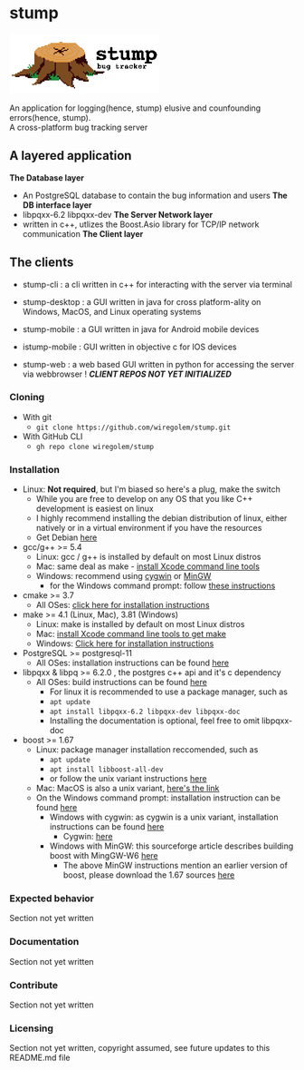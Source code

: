 # stump
<img src="stump.png"/>

An application for logging(hence, stump) elusive and counfounding errors(hence, stump).
</br>A cross-platform bug tracking server 

## A layered application
**The Database layer**
 * An PostgreSQL database to contain the bug information and users
**The DB interface layer**
 * libpqxx-6.2 libpqxx-dev
**The Server Network layer**
 * written in c++, utlizes the Boost.Asio library for TCP/IP network communication
 **The Client layer**

## The clients
* stump-cli : a cli written in c++ for interacting with the server via terminal
 
* stump-desktop : a GUI written in java for cross platform-ality on Windows, MacOS, and Linux operating systems

* stump-mobile : a GUI written in java for Android mobile devices

* istump-mobile : GUI written in objective c for IOS devices

* stump-web : a web based GUI written in python for accessing the server via webbrowser
! ***CLIENT REPOS NOT YET INITIALIZED***

### Cloning
* With git
  * `git clone https://github.com/wiregolem/stump.git`
* With GitHub CLI
  * `gh repo clone wiregolem/stump`
### Installation
* Linux: **Not required**, but I'm biased so here's a plug, make the switch
  * While you are free to develop on any OS that you like C++ development is easiest on linux
  * I highly recommend installing the debian distribution of linux, either natively or in a virtual environment if you have the resources
  * Get Debian [here](https://www.debian.org/distrib/)
* gcc/g++ >= 5.4
  * Linux: gcc / g++ is installed by default on most Linux distros
  * Mac: same deal as make - [install Xcode command line tools](https://developer.apple.com/xcode/features/)
  * Windows: recommend using [cygwin](https://www.cygwin.com/) or [MinGW](http://www.mingw.org/)
    * for the Windows command prompt: follow [these instructions](http://www.sefidian.com/2020/05/09/installing-g-c-compiler-on-windows/)
* cmake >= 3.7
  * All OSes: [click here for installation instructions](https://cmake.org/install/)
* make >= 4.1 (Linux, Mac), 3.81 (Windows)
  * Linux: make is installed by default on most Linux distros
  * Mac: [install Xcode command line tools to get make](https://developer.apple.com/xcode/features/)
  * Windows: [Click here for installation instructions](http://gnuwin32.sourceforge.net/packages/make.htm)
* PostgreSQL >= postgresql-11
  * All OSes:  installation instructions can be found [here](https://www.postresql.org/download/)
* libpqxx & libpq >= 6.2.0 , the postgres c++ api and it's c dependency
  * All OSes:  build instructions can be found [here](https://github.com/jtv/libpqxx/tree/6.2.0#libpqxx)
    * For linux it is recommended to use a package manager, such as
    * `apt update`
    * `apt install libpqxx-6.2 libpqxx-dev libpqxx-doc`
    * Installing the documentation is optional, feel free to omit libpqxx-doc
* boost >= 1.67
  * Linux: package manager installation reccomended, such as 
    * `apt update`
    * `apt install libboost-all-dev`
    * or follow the unix variant instructions [here](https://www.boost.org/doc/libs/1_67_0/more/getting_started/unix-variants.html)
  * Mac: MacOS is also a unix variant, [here's the link](https://www.boost.org/doc/libs/1_67_0/more/getting_started/unix-variants.html)
  * On the Windows command prompt: installation instruction can be found [here](https://www.boost.org/doc/libs/1_67_0/more/getting_started/windows.html)
    * Windows with cygwin: as cygwin is a unix variant, installation instructions can be found [here](https://www.boost.org/doc/libs/1_67_0/more/getting_started/unix-variants.html)
      * Cygwin: [here](https://www.cygwin.com/)
    * Windows with MinGW: this sourceforge article describes building boost with MingGW-W6 [here](https://sourceforge.net/p/mingw-w64/wiki2/Building%20Boost/)
      * The above MinGW instructions mention an earlier version of boost, please download the 1.67 sources [here](https://sourceforge.net/projects/boost/files/boost/1.67.0/)

### Expected behavior
Section not yet written
### Documentation
Section not yet written
### Contribute
Section not yet written
### Licensing
Section not yet written, copyright assumed, see future updates to this README.md file

    
